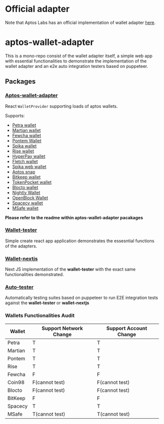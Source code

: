# Official adapter

Note that Aptos Labs has an official implementation of wallet adapter [here](https://github.com/aptos-labs/aptos-wallet-adapter).

# aptos-wallet-adapter

This is a mono-repo consist of the wallet adapter itself, a simple web app with essential functionalities to demonstrate the implementation of the wallet adapter and an e2e auto integration testers based on puppeteer.

## Packages

### [Aptos-wallet-adapter](https://github.com/amnis-finance/amnis-aptos-wallet-adapter)

React `WalletProvider` supporting loads of aptos wallets.

Supports:

- [Petra wallet](https://petra.app/)
- [Martian wallet](https://martianwallet.xyz/)
- [Fewcha wallet](https://fewcha.app/)
- [Pontem Wallet](https://pontem.network/pontem-wallet)
- [Spika wallet](https://spika.app)
- [Rise wallet](https://risewallet.io/)
- [HyperPay wallet](https://www.hyperpay.io/)
- [Fletch wallet](http://fletchwallet.io/)
- [Spika web wallet](https://spika.app)
- [Aptos snap](https://chrome.google.com/webstore/detail/metamask-flask-developmen/ljfoeinjpaedjfecbmggjgodbgkmjkjk)
- [Bitkeep wallet](https://bitkeep.com/)
- [TokenPocket wallet](https://tokenpocket.pro)
- [Blocto wallet](https://portto.com/download)
- [Nightly Wallet](https://nightly.app/download)
- [OpenBlock Wallet](https://openblock.com)
- [Spacecy wallet](https://spacecywallet.com/)
- [MSafe wallet](https://app.m-safe.io)

**Please refer to the readme within aptos-wallet-adapter pacakages**

### [Wallet-tester](https://github.com/amnis-finance/amnis-aptos-wallet-adapter/tree/main/packages/wallet-tester)

Simple create react app application demonstrates the essesntial functions of the adapters.

### [Wallet-nextjs](https://github.com/amnis-finance/amnis-aptos-wallet-adapter/tree/main/packages/wallet-nextjs)

Next JS implementation of the **wallet-tester** with the exact same functionalities demonstrated.

### [Auto-tester](https://github.com/amnis-finance/amnis-aptos-wallet-adapter/tree/main/packages/auto-tester)

Automatically testing suites based on puppeteer to run E2E integration tests against the **wallet-tester** or **wallet-nextjs**

### Wallets Functionalities Audit
| Wallet  | Support Network Change | Support Account Change       |
|---------|------------------------|------------------------------|
| Petra   | T                      | T                            |
| Martian | T                      | T                            |
| Pontem  | T                      | T                            |
| Rise    | T                      | T                            |
| Fewcha  | F                      | F                            |
| Coin98  | F(cannot test)         | F(cannot test)               |
| Blocto  | F(cannot test)         | F(cannot test)               |
| BitKeep | F                      | F                            |
| Spacecy | T                      | T                            |
| MSafe   | T(cannot test)         | T(cannot test)               |
